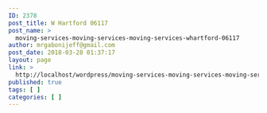 ```yaml
---
ID: 2378
post_title: W Hartford 06117
post_name: >
  moving-services-moving-services-moving-services-whartford-06117
author: mrgabonijeff@gmail.com
post_date: 2018-03-28 01:37:17
layout: page
link: >
  http://localhost/wordpress/moving-services-moving-services-moving-services-whartford-06117/
published: true
tags: [ ]
categories: [ ]
---
```


